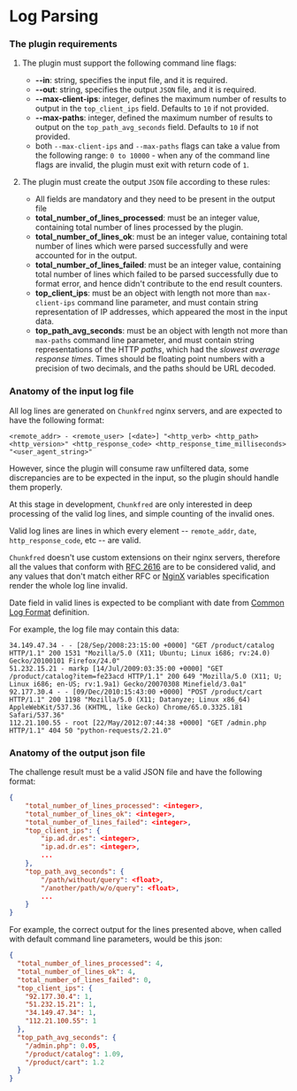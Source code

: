 # Log Parsing

### The plugin requirements

1. The plugin must support the following command line flags:
   - **--in**: string, specifies the input file, and it is required.
   - **--out**: string, specifies the output `JSON` file, and it is required.
   - **--max-client-ips**: integer, defines the maximum number of results
              to output in the `top_client_ips` field. Defaults to `10` if not provided.
   - **--max-paths**: integer, defined the maximum number of results
              to output on the `top_path_avg_seconds` field. Defaults to `10` if not provided.
   - both `--max-client-ips` and `--max-paths` flags can take a value from the
      following range: `0 to 10000` - when any of the command line flags are
      invalid, the plugin must exit with return code of `1`.

2. The plugin must create the output `JSON` file according to these rules:
   - All fields are mandatory and they need to be present in the output file
   - **total_number_of_lines_processed**: must be an integer value, containing
     total number of lines processed by the plugin.
   - **total_number_of_lines_ok**: must be an integer value, containing total
     number of lines which were parsed successfully and were accounted for in
     the output.
   - **total_number_of_lines_failed**: must be an integer value, containing total
     number of lines which failed to be parsed successfully due to format error,
     and hence didn't contribute to the end result counters.
   - **top_client_ips**: must be an object with length not more than `max-client-ips`
     command line parameter, and must contain string representation of IP addresses,
     which appeared the most in the input data.
   - **top_path_avg_seconds**: must be an object with length not more than `max-paths`
     command line parameter, and must contain string representations of the HTTP _paths_,
     which had the _slowest average response times_.
     Times should be floating point numbers with a precision of two decimals,
     and the paths should be URL decoded.

### Anatomy of the input log file

All log lines are generated on `Chunkfred` nginx servers, and are expected to
have the following format:

```log
<remote_addr> - <remote_user> [<date>] "<http_verb> <http_path> <http_version>" <http_response_code> <http_response_time_milliseconds> "<user_agent_string>"
```

However, since the plugin will consume raw unfiltered data, some discrepancies
are to be expected in the input, so the plugin should handle them properly.

At this stage in development, `Chunkfred` are only interested in deep processing
of the valid log lines, and simple counting of the invalid ones.

Valid log lines are lines in which every element -- `remote_addr`, `date`,
`http_response_code`, etc -- are valid.

`Chunkfred` doesn't use custom extensions on their nginx servers, therefore all
the values that conform with [RFC 2616](https://tools.ietf.org/html/rfc2616) are
to be considered valid, and any values that don't match either RFC or
[NginX](https://nginx.org/en/docs/http/ngx_http_core_module.html#variables)
variables specification render the whole log line invalid.

Date field in valid lines is expected to be compliant with date from [Common Log
Format](https://en.wikipedia.org/wiki/Common_Log_Format) definition.

For example, the log file may contain this data:

```log
34.149.47.34 - - [28/Sep/2008:23:15:00 +0000] "GET /product/catalog HTTP/1.1" 200 1531 "Mozilla/5.0 (X11; Ubuntu; Linux i686; rv:24.0) Gecko/20100101 Firefox/24.0"
51.232.15.21 - markp [14/Jul/2009:03:35:00 +0000] "GET /product/catalog?item=fe23acd HTTP/1.1" 200 649 "Mozilla/5.0 (X11; U; Linux i686; en-US; rv:1.9a1) Gecko/20070308 Minefield/3.0a1"
92.177.30.4 - - [09/Dec/2010:15:43:00 +0000] "POST /product/cart HTTP/1.1" 200 1198 "Mozilla/5.0 (X11; Datanyze; Linux x86_64) AppleWebKit/537.36 (KHTML, like Gecko) Chrome/65.0.3325.181 Safari/537.36"
112.21.100.55 - root [22/May/2012:07:44:38 +0000] "GET /admin.php HTTP/1.1" 404 50 "python-requests/2.21.0"
```

### Anatomy of the output json file

The challenge result must be a valid JSON file and have the following format:

```json
{
    "total_number_of_lines_processed": <integer>,
    "total_number_of_lines_ok": <integer>,
    "total_number_of_lines_failed": <integer>,
    "top_client_ips": {
        "ip.ad.dr.es": <integer>,
        "ip.ad.dr.es": <integer>,
        ...
    },
    "top_path_avg_seconds": {
        "/path/without/query": <float>,
        "/another/path/w/o/query": <float>,
        ...
    }
}
```

For example, the correct output for the lines presented above, when called with
default command line parameters, would be this json:

```json
{
  "total_number_of_lines_processed": 4,
  "total_number_of_lines_ok": 4,
  "total_number_of_lines_failed": 0,
  "top_client_ips": {
    "92.177.30.4": 1,
    "51.232.15.21": 1,
    "34.149.47.34": 1,
    "112.21.100.55": 1
  },
  "top_path_avg_seconds": {
    "/admin.php": 0.05,
    "/product/catalog": 1.09,
    "/product/cart": 1.2
  }
}
```
